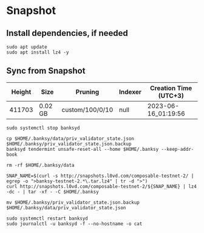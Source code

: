 # Snapshot

## Install dependencies, if needed
```
sudo apt update
sudo apt install lz4 -y
```

## Sync from Snapshot  
| Height  | Size | Pruning | Indexer | Creation Time (UTC+3) |
| --------- | --------- | --------- | --------- | --------- |
| 411703  | 0.02 GB  | custom/100/0/10 | null | 2023-06-16_01:19:56 |

```
sudo systemctl stop banksyd

cp $HOME/.banksy/data/priv_validator_state.json $HOME/.banksy/priv_validator_state.json.backup
banksyd tendermint unsafe-reset-all --home $HOME/.banksy --keep-addr-book

rm -rf $HOME/.banksy/data 

SNAP_NAME=$(curl -s http://snapshots.l0vd.com/composable-testnet-2/ | egrep -o ">banksy-testnet-2.*\.tar.lz4" | tr -d ">")
curl http://snapshots.l0vd.com/composable-testnet-2/${SNAP_NAME} | lz4 -dc - | tar -xf - -C $HOME/.banksy

mv $HOME/.banksy/priv_validator_state.json.backup $HOME/.banksy/data/priv_validator_state.json

sudo systemctl restart banksyd
sudo journalctl -u banksyd -f --no-hostname -o cat
```
